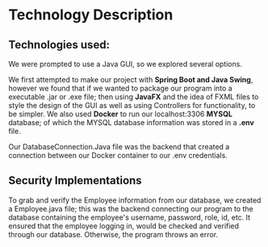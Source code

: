 # Technology Description


##  Technologies used:
We were prompted to use a Java GUI, so we explored several options.

We first attempted to make our project with **Spring Boot and Java Swing**, however we found that if we wanted to package our program into a executable .jar or .exe file; then using **JavaFX** and the idea of FXML files to style the design of the GUI as well as using Controllers for functionality, to be simpler.
We also used **Docker** to run our localhost:3306 **MYSQL** database; of which the MYSQL database information was stored in a **.env** file. 

Our DatabaseConnection.Java file was the backend that created a connection between our Docker container to our .env credentials. 



## Security Implementations
To grab and verify the Employee information from our database, we created a Employee.java file; this was the backend connecting our program to the database containing the employee's username, password, role, id, etc. It ensured that the employee logging in, would be checked and verified through our database. Otherwise, the program throws an error.



